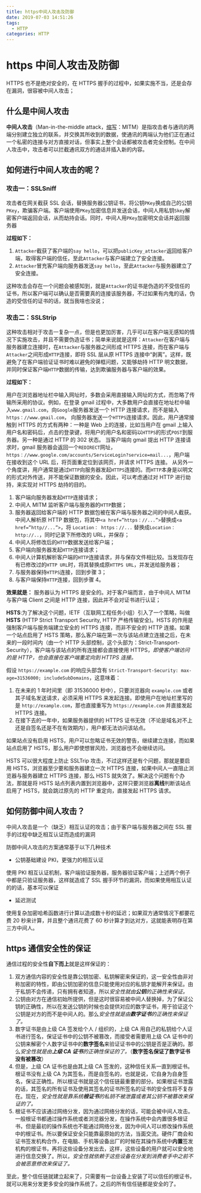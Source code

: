 ```yaml
---
title: https中间人攻击及防御
date: 2019-07-03 14:51:26
tags:
  - HTTP
categories: HTTP
---
```


# https 中间人攻击及防御

HTTPS 也不是绝对安全的，在 HTTPS 握手的过程中，如果实施不当，还是会存在漏洞，很容被中间人攻击；

## 什么是中间人攻击

**中间人攻击**（Man-in-the-middle attack，[缩写](https://zh.wikipedia.org/wiki/缩写)：MITM）是指攻击者与通讯的两端分别建立独立的联系，并交换其所收到的数据，使通讯的两端认为他们正在通过一个私密的连接与对方直接对话，但事实上整个会话都被攻击者完全控制。在中间人攻击中，攻击者可以拦截通讯双方的通话并插入新的内容。

<!-- more -->

## 如何进行中间人攻击的呢？

### 攻击一：SSLSniff

攻击者在网关截获 SSL 会话，替换服务器公钥证书，将公钥`PKey`换成自己的公钥`PKey`，欺骗客户端。客户端使用`PKey`加密信息并发送会话，中间人用私钥`Skey`解密客户端返回会话，从而劫持会话。同时，中间人用`PKey`加密明文会话并返回服务器

**过程如下：**

1. `Attacker`截获了客户端的`say hello`，可以把`publicKey_attacker`返回给客户端，取得客户端的信任，至此`Attacker`与客户端建立了安全连接。
2. `Attacker`冒充客户端向服务器发送`say hello`，至此`Attacker`与服务器建立了安全连接。

这种攻击会存在一个问题会被感知到，就是`Attacker`的证书是伪造的不受信任的证书，所以客户端可以确认是否需要真的连接该服务器，不过如果有内鬼的话，伪造的受信任的证书的话，就当我啥也没说；

### 攻击二：SSLStrip

这种攻击相对于攻击一复杂一点，但是也更加厉害，几乎可以在客户端无感知的情况下实施攻击，并且不需要伪造证书；简单来说就是这样：`Attacker`在客户端与服务器建立连接时，在`Attacker`与服务器之间形成 HTTPS 连接，而在客户端与`Attacker`之间形成`HTTP`连接，即将 SSL 层从原 HTTPS 连接中“剥离”。这样，既避免了在客户端验证证书时难以避免的弹框问题，又能够劫持 HTTP 明文数据，并同时保证客户端`HTTP`数据的传输，达到欺骗服务器与客户端的效果。

**过程如下：**

用户在浏览器地址栏中输入网址时，多数会采用直接输入网址的方式，而忽略了传输所采用的协议。例如，在登录 gmail 过程中，大多数用户会直接在地址栏中输入`www.gmail.com`，向`Google`服务器发送一个 HTTP 连接请求，而不是输入`https：//www.gmail.com`， 向服务器发送一个`HTTPS`连接请求。因此，用户通常接触到 HTTPS 的方式有两种：一种是 Web 上的连接，比如当用户在 gmail 上输入用户名和密码后，点击的登录键，将用户的用户名和密码以`HTTPS`的形式`POST`到服务器。另一种是通过 HTTP 的 302 状态。 当客户端向 gmail 提出 HTTP 连接请求时，gmail 服务器会返回一个`REDIRECT`网址，`https：//www.google.com/accounts/ServiceLogin?service=mail...`，用户端在接收到这个 URL 后，将页面重定位到该网页，并请求 HTTPS 连接。 从另外一个角度讲，用户通常是通过`HTTP`向服务器发起`HTTPS`连接的。而`HTTP`本身是以明文的形式对外传送，并不能保证数据的安全。因此，可以考虑通过对 HTTP 进行劫持，来实现对 HTTPS 劫持的目的。

1. 客户端向服务器发起`HTTP`连接请求；
2. 中间人 MITM 监听客户端与服务器的`HTTP`数据；
3. 服务器返回给客户端的 HTTP 数据包被在客户端与服务器之间的中间人截获。中间人解析原 HTTP 数据包，将其中`<a href=”https：//...”>`替换成`<a href=”http//...”>`，将 `Location： https：//...` 替换成`Location：http://..`，同时记录下所修改的 URL，并保存；
4. 中间人将修改后的`HTTP`数据发送给客户端；
5. 客户端向服务器发起`HTTP`连接请求；
6. 中间人计算机解析客户端的`HTTP`连接请求，并与保存文件相比较。当发现存在有已修改过的`HTTP URL`时，将其替换成原`HTTPS URL`，并发送给服务器；
7. 与服务器保持`HTTPS`连接，回到步骤 3；
8. 与客户端保持`HTTP`连接，回到步骤 4。

**效果就是：** 服务器认为 HTTPS 是安全的。对于客户端而言，由于中间人 MITM 与客户端 Client 之间是 HTTP 连接，因此并不会对证书进行认证；

**HSTS**:为了解决这个问题，IETF（互联网工程任务小组）引入了一个策略，叫做 **HSTS** (HTTP Strict Transport Security, HTTP 严格传输安全)。HSTS 的作用是强制客户端与服务端建立安全的 HTTPS 连接，而非不安全的 HTTP 连接。如果一个站点启用了 HSTS 策略，那么客户端在第一次与该站点建立连接之后，在未来的一段时间内（由一个 HTTP 头部控制，这个头部为：Strict-Transport-Security），客户端与该站点的所有连接都会直接使用 HTTPS，_即使客户端访问的是 HTTP，也会直接在客户端重定向到 HTTPS 连接。_

假设 `https://example.com` 的响应头部含有 `Strict-Transport-Security: max-age=31536000; includeSubDomains`，这意味着：

1. 在未来的 1 年时间里（即 31536000 秒中），只要浏览器向 `example.com` 或者其子域名发送请求，必须采用 HTTPS 来发起连接。即使用户在地址栏里写的是 `http://example.com`，那也直接重写为 `https://example.com` 并直接发起 HTTPS 连接。
2. 在接下去的一年中，如果服务器提供的 HTTPS 证书无效（不论是域名对不上还是自签名还是不在有效期内），用户都无法访问该站点。

如果站点没有启用 HSTS，用户可以忽略证书无效的警告，继续建立连接，而如果站点启用了 HSTS，那么用户即使想冒风险，浏览器也不会继续访问。

HSTS 可以很大程度上防止 SSLTrip 攻击，不过这样还是有个问题，那就是要启用 HSTS，浏览器至少要和服务器建立一次 HTTPS 连接，如果中间人一直阻止浏览器与服务器建立 HTTPS 连接，那么 HSTS 就失效了。解决这个问题有个办法，那就是将 HSTS 站点列表内置到浏览器中，这样只要浏览器**离线**判断该站点启用了 HSTS，就会跳过原先的 HTTP 重定向，直接发起 HTTPS 请求。

## 如何防御中间人攻击？

中间人攻击是一个（缺乏）相互认证的攻击；由于客户端与服务器之间在 SSL 握手的过程中缺乏相互认证而造成的漏洞

防御中间人攻击的方案通常基于以下几种技术

- 公钥基础建设 PKI，更强力的相互认证

使用 PKI 相互认证机制，客户端验证服务器，服务器验证客户端；上述两个例子中都是只验证服务器，这样就造成了 SSL 握手环节的漏洞，而如果使用相互认证的的话，基本可以保证

- 延迟测试

使用复杂加密哈希函数进行计算以造成数十秒的延迟；如果双方通常情况下都要花费 20 秒来计算，并且整个通讯花费了 60 秒计算才到达对方，这就能表明存在第三方中间人。

## https 通信安全性的保证

通信过程的安全性**自下而上**就是这样保证的：

1. 双方通信内容的安全性是靠公钥加密、私钥解密来保证的，这一安全性由非对称加密的特性，即由公钥加密的信息只能使用对应的私钥才能解开来保证。由于私钥不会传递，只有拥有者知道，所以*安全性就由**公钥**的正确性来保证。*
2. 公钥由对方在通信初始所提供，但是这时很容易被中间人替换掉，为了保证公钥的正确性，所以在发送公钥的时候也会提供对应的数字证书，用于验证这个公钥是对方的而不是中间人的。那么*安全性就是由**数字证书**的正确性来保证了。*
3. 数字证书是由上级 CA 签发给个人 / 组织的，上级 CA 用自己的私钥给个人证书进行签名，保证证书中的公钥不被篡改，而接受者需要用上级 CA 证书中的公钥来解密个人数字证书中的**数字签名**来验证证书中的公钥是否是正确的。那么*安全性就是由**上级 CA 证书**的正确性保证的了。*（**数字签名保证了数字证书没有被篡改**）
4. 但是，上级 CA 证书也是由其上级 CA 签发的，这种信任关系一直到根证书。根证书没有上级 CA 为其签名，而是自签名的，也就是说，它自身为自身签名，保证正确性。所以根证书就是这个信任链最重要的部分。如果根证书泄露的话，其签名的所有证书及使用其签名的证书所签名的证书的安全性将不复存在。现在，_安全性就是靠系统**根证书**的私钥不被泄露或者其公钥不被篡改来保证的了。_
5. 根证书不应该通过网络分发，因为通过网络分发的话，可能会被中间人攻击。一般根证书都通过操作系统或者浏览器分发，在操作系统中会内置很多根证书，但是最初的操作系统也不能通过网络分发，因为中间人可以修改操作系统中的根证书。所以要保证安全只能靠最原始的方法，当面交流。硬件厂商会和证书签发机构合作，在电脑、手机等设备出厂的时候在其操作系统中**内置**签发机构的根证书，再将这些设备分发出去，这样，这些设备的用户就可以安全地进行信息交换了。所以，_安全性就依赖于这些设备在分发到消费者手中之前不会被恶意修改来保证了。_

至此，整个信任链就建立起来了，只需要有一台设备上安装了可以信任的根证书，就可以用来分发更多安全的操作系统了。之后的所有信任链都是安全的了。
